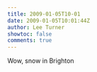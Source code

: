 ```yaml
---
title: 2009-01-05T10-01
date: 2009-01-05T10:01:44Z
author: Lee Turner
showtoc: false
comments: true
---
```


Wow, snow in Brighton

